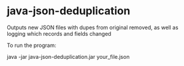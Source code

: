 # java-json-deduplication

Outputs new JSON files with dupes from original removed, as well as logging which records and fields changed

To run the program:

  java -jar java-json-deduplication.jar your_file.json
